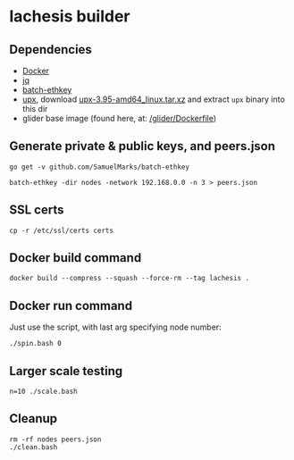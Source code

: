lachesis builder
================

## Dependencies

  - [Docker](https://www.docker.com/get-started)
  - [jq](https://stedolan.github.io/jq)
  - [batch-ethkey](https://github.com/SamuelMarks/batch-ethkey)
  - [upx](https://upx.github.io), download [upx-3.95-amd64_linux.tar.xz](https://github.com/upx/upx/releases/download/v3.95/upx-3.95-amd64_linux.tar.xz) and extract `upx` binary into this dir
  - glider base image (found here, at: [/glider/Dockerfile](https://github.com/Fantom-foundation/fantom-docker/master/glider/Dockerfile))

## Generate private & public keys, and peers.json

    go get -v github.com/SamuelMarks/batch-ethkey

    batch-ethkey -dir nodes -network 192.168.0.0 -n 3 > peers.json

## SSL certs

    cp -r /etc/ssl/certs certs

## Docker build command

    docker build --compress --squash --force-rm --tag lachesis .

## Docker run command

Just use the script, with last arg specifying node number:

    ./spin.bash 0

## Larger scale testing

    n=10 ./scale.bash

## Cleanup

    rm -rf nodes peers.json
    ./clean.bash
